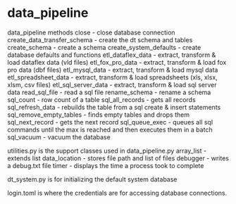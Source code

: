 # data_pipeline

data_pipeline methods
	close				- close database connection
	create_data_transfer_schema	- create the dt schema and tables
	create_schema			- create a schema
	create_system_defaults		- create database defaults and functions
	etl_dataflex_data		- extract, transform & load dataflex data (vld files)
	etl_fox_pro_data		- extract, transform & load fox pro data (dbf files)
	etl_mysql_data			- extract, transform & load mysql data
	etl_spreadsheet_data		- extract, transform & load spreadsheets (xls, xlsx, xlsm, csv files)
	etl_sql_server_data		- extract, transform & load sql server data
	read_sql_file			- read a sql file
	rename_schema			- rename a schema
	sql_count			- row count of a table
	sql_all_records			- gets all records
	sql_refresh_data		- rebuilds the table from a sql create & insert statements
	sql_remove_empty_tables		- finds empty tables and drops them
	sql_next_record			- gets the next record
	sql_queue_exec			- queues all sql commands until the max is reached and then executes them in a batch
	sql_vacuum			- vacuum the database

utilities.py is the support classes used in data_pipeline.py
	array_list 			- extends list
	data_location 			- stores file path and list of files
	debugger			- writes a debug.txt file
	timer				- displays the time a process took to complete

dt_system.py is for initializing the default system database

login.toml is where the credentials are for accessing database connections.
